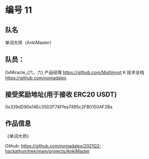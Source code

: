 # 编号 11

## 队名

单词大师（AnkiMaster）

## 队员：

0xMiracle_(六，六)   产品经理 https://github.com/Multimyst
K                   技术全栈 https://github.com/nomadalex

## 接受奖励地址(用于接收 ERC20 USDT)
0x339dD90e14Ec35D2F74Ffea7495c2FB0150AF2Ba

## 作品信息

《单词大师》

Github: https://github.com/nomadalex/2021Q2-hackathon/tree/main/projects/AnkiMaster
